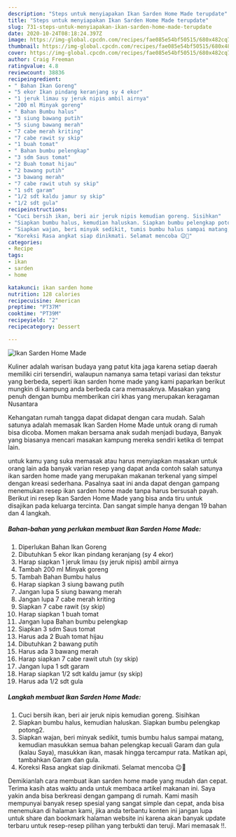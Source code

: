 ```yaml
---
description: "Steps untuk menyiapakan Ikan Sarden Home Made terupdate"
title: "Steps untuk menyiapakan Ikan Sarden Home Made terupdate"
slug: 731-steps-untuk-menyiapakan-ikan-sarden-home-made-terupdate
date: 2020-10-24T08:18:24.397Z
image: https://img-global.cpcdn.com/recipes/fae085e54bf50515/680x482cq70/ikan-sarden-home-made-foto-resep-utama.jpg
thumbnail: https://img-global.cpcdn.com/recipes/fae085e54bf50515/680x482cq70/ikan-sarden-home-made-foto-resep-utama.jpg
cover: https://img-global.cpcdn.com/recipes/fae085e54bf50515/680x482cq70/ikan-sarden-home-made-foto-resep-utama.jpg
author: Craig Freeman
ratingvalue: 4.8
reviewcount: 38836
recipeingredient:
- " Bahan Ikan Goreng"
- "5 ekor Ikan pindang keranjang sy 4 ekor"
- "1 jeruk limau sy jeruk nipis ambil airnya"
- "200 ml Minyak goreng"
- " Bahan Bumbu halus"
- "3 siung bawang putih"
- "5 siung bawang merah"
- "7 cabe merah kriting"
- "7 cabe rawit sy skip"
- "1 buah tomat"
- " Bahan bumbu pelengkap"
- "3 sdm Saus tomat"
- "2 Buah tomat hijau"
- "2 bawang putih"
- "3 bawang merah"
- "7 cabe rawit utuh sy skip"
- "1 sdt garam"
- "1/2 sdt kaldu jamur sy skip"
- "1/2 sdt gula"
recipeinstructions:
- "Cuci bersih ikan, beri air jeruk nipis kemudian goreng. Sisihkan"
- "Siapkan bumbu halus, kemudian haluskan. Siapkan bumbu pelengkap potong2."
- "Siapkan wajan, beri minyak sedikit, tumis bumbu halus sampai matang, kemudian masukkan semua bahan pelengkap kecuali Garam dan gula (kalau Saya), masukkan ikan, masak hingga tercampur rata. Matikan api, tambahkan Garam dan gula."
- "Koreksi Rasa angkat siap dinikmati. Selamat mencoba 😉🙏"
categories:
- Recipe
tags:
- ikan
- sarden
- home

katakunci: ikan sarden home 
nutrition: 128 calories
recipecuisine: American
preptime: "PT37M"
cooktime: "PT39M"
recipeyield: "2"
recipecategory: Dessert

---
```



![Ikan Sarden Home Made](https://img-global.cpcdn.com/recipes/fae085e54bf50515/680x482cq70/ikan-sarden-home-made-foto-resep-utama.jpg)

Kuliner adalah warisan budaya yang patut kita jaga karena setiap daerah memiliki ciri tersendiri, walaupun namanya sama tetapi variasi dan tekstur yang berbeda, seperti ikan sarden home made yang kami paparkan berikut mungkin di kampung anda berbeda cara memasaknya. Masakan yang penuh dengan bumbu memberikan ciri khas yang merupakan keragaman Nusantara

Kehangatan rumah tangga dapat didapat dengan cara mudah. Salah satunya adalah memasak Ikan Sarden Home Made untuk orang di rumah bisa dicoba. Momen makan bersama anak sudah menjadi budaya, Banyak yang biasanya mencari masakan kampung mereka sendiri ketika di tempat lain.



untuk kamu yang suka memasak atau harus menyiapkan masakan untuk orang lain ada banyak varian resep yang dapat anda contoh salah satunya ikan sarden home made yang merupakan makanan terkenal yang simpel dengan kreasi sederhana. Pasalnya saat ini anda dapat dengan gampang menemukan resep ikan sarden home made tanpa harus bersusah payah.
Berikut ini resep Ikan Sarden Home Made yang bisa anda tiru untuk disajikan pada keluarga tercinta. Dan sangat simple hanya dengan 19 bahan dan 4 langkah.


<!--inarticleads1-->

##### Bahan-bahan yang perlukan membuat Ikan Sarden Home Made:

1. Diperlukan  Bahan Ikan Goreng
1. Dibutuhkan 5 ekor Ikan pindang keranjang (sy 4 ekor)
1. Harap siapkan 1 jeruk limau (sy jeruk nipis) ambil airnya
1. Tambah 200 ml Minyak goreng
1. Tambah  Bahan Bumbu halus
1. Harap siapkan 3 siung bawang putih
1. Jangan lupa 5 siung bawang merah
1. Jangan lupa 7 cabe merah kriting
1. Siapkan 7 cabe rawit (sy skip)
1. Harap siapkan 1 buah tomat
1. Jangan lupa  Bahan bumbu pelengkap
1. Siapkan 3 sdm Saus tomat
1. Harus ada 2 Buah tomat hijau
1. Dibutuhkan 2 bawang putih
1. Harus ada 3 bawang merah
1. Harap siapkan 7 cabe rawit utuh (sy skip)
1. Jangan lupa 1 sdt garam
1. Harap siapkan 1/2 sdt kaldu jamur (sy skip)
1. Harus ada 1/2 sdt gula




<!--inarticleads2-->

##### Langkah membuat  Ikan Sarden Home Made:

1. Cuci bersih ikan, beri air jeruk nipis kemudian goreng. Sisihkan
1. Siapkan bumbu halus, kemudian haluskan. Siapkan bumbu pelengkap potong2.
1. Siapkan wajan, beri minyak sedikit, tumis bumbu halus sampai matang, kemudian masukkan semua bahan pelengkap kecuali Garam dan gula (kalau Saya), masukkan ikan, masak hingga tercampur rata. Matikan api, tambahkan Garam dan gula.
1. Koreksi Rasa angkat siap dinikmati. Selamat mencoba 😉🙏




Demikianlah cara membuat ikan sarden home made yang mudah dan cepat. Terima kasih atas waktu anda untuk membaca artikel makanan ini. Saya yakin anda bisa berkreasi dengan gampang di rumah. Kami masih mempunyai banyak resep spesial yang sangat simple dan cepat, anda bisa menemukan di halaman kami, jika anda terbantu konten ini jangan lupa untuk share dan bookmark halaman website ini karena akan banyak update terbaru untuk resep-resep pilihan yang terbukti dan teruji. Mari memasak !!. 
